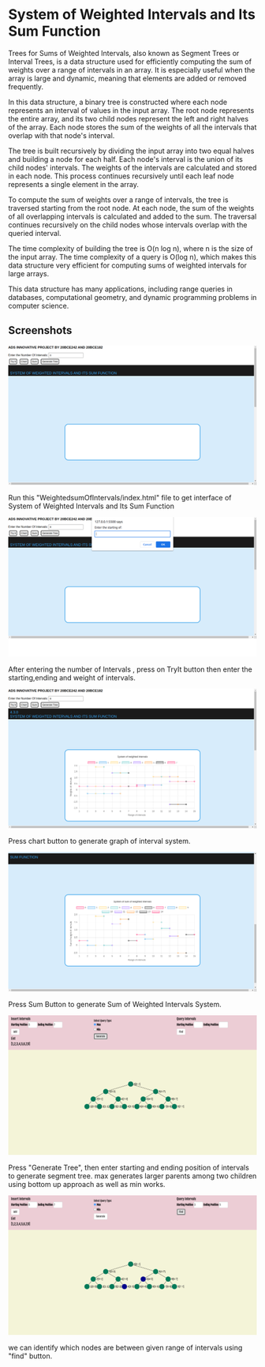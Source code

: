 
# System of Weighted Intervals and Its Sum Function

Trees for Sums of Weighted Intervals, also known as Segment Trees or Interval Trees, is a data structure used for efficiently computing the sum of weights over a range of intervals in an array. It is especially useful when the array is large and dynamic, meaning that elements are added or removed frequently.

In this data structure, a binary tree is constructed where each node represents an interval of values in the input array. The root node represents the entire array, and its two child nodes represent the left and right halves of the array. Each node stores the sum of the weights of all the intervals that overlap with that node's interval.

The tree is built recursively by dividing the input array into two equal halves and building a node for each half. Each node's interval is the union of its child nodes' intervals. The weights of the intervals are calculated and stored in each node. This process continues recursively until each leaf node represents a single element in the array.

To compute the sum of weights over a range of intervals, the tree is traversed starting from the root node. At each node, the sum of the weights of all overlapping intervals is calculated and added to the sum. The traversal continues recursively on the child nodes whose intervals overlap with the queried interval.

The time complexity of building the tree is O(n log n), where n is the size of the input array. The time complexity of a query is O(log n), which makes this data structure very efficient for computing sums of weighted intervals for large arrays.

This data structure has many applications, including range queries in databases, computational geometry, and dynamic programming problems in computer science.


## Screenshots

<img src="images/img1.png" >

Run this "WeightedsumOfIntervals/index.html" file to get interface of System of Weighted Intervals and Its Sum Function


<img src="images/img2.png" >

After entering the number of Intervals , press on TryIt button then enter the starting,ending and weight of intervals.


<img src="images/img3.png" >

Press chart button to generate graph of interval system.  


<img src="images/img4.png" >

Press Sum Button to generate Sum of Weighted Intervals System.


<img src="images/img5.png" >

Press "Generate Tree", then enter starting and ending position of intervals to generate segment tree. max generates larger parents among two children using bottom up approach as well as min works.


<img src="images/img6.png" >

we can identify which nodes are between given range of intervals using "find" button.
